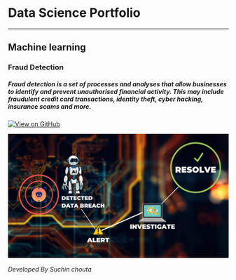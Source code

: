 # Data Science Portfolio

---

## Machine learning

### Fraud Detection

##### Fraud detection is a set of processes and analyses that allow businesses to identify and prevent unauthorised financial activity. This may include fraudulent credit card transactions, identity theft, cyber hacking, insurance scams and more. #####


[![View on GitHub](https://img.shields.io/badge/GitHub-View_on_GitHub-blue?logo=GitHub)](https://github.com/sajankedia/cnn-text-classification-tf#readme)

<center><img src="assets/images/fraud.png"/></center>


*Developed By Suchin chouta*
 
